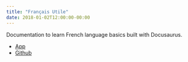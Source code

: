 ```yaml
---
title: "Français Utile"
date: 2018-01-02T12:00:00-00:00
---
```


Documentation to learn French language basics built with Docusaurus.

- <a href="https://francais-utile-seven.vercel.app/" target="_blank" rel="noopener">App</a>
- <a href="https://github.com/mariehmai/fr-utile" target="_blank" rel="noopener">Github</a>
